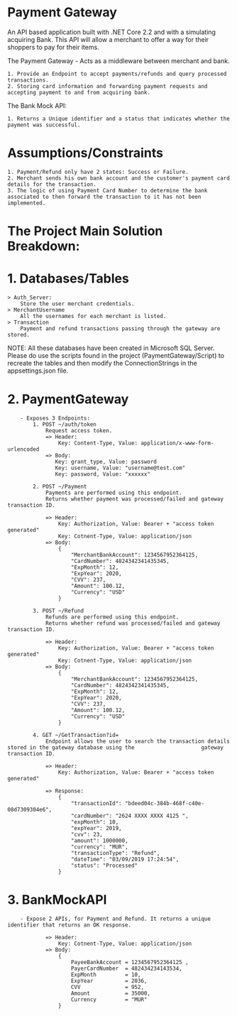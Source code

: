 # Payment Gateway

An API based application built with .NET Core 2.2 and with a simulating acquiring Bank.
This API will allow a merchant to offer a way for their shoppers to pay for their items.

The Payment Gateway - Acts as a middleware between merchant and bank.

	1. Provide an Endpoint to accept payments/refunds and query processed transactions.
	2. Storing card information and forwarding payment requests and accepting payment to and from acquiring bank.

The Bank Mock API: 

	1. Returns a Unique identifier and a status that indicates whether the payment was successful.
	
# Assumptions/Constraints
	1. Payment/Refund only have 2 states: Success or Failure.
	2. Merchant sends his own bank account and the customer's payment card details for the transaction.
	3. The logic of using Payment Card Number to determine the bank associated to then forward the transaction to it has not been implemented.
	
# The Project Main Solution Breakdown:

# 1. Databases/Tables
	> Auth_Server:
		Store the user merchant credentials.
	> MerchantUsername
		All the usernames for each merchant is listed.
	> Transaction
		Payment and refund transactions passing through the gateway are stored.

NOTE:
All these databases have been created in Microsoft SQL Server. Please do use the scripts found in the project (PaymentGateway/Script) to recreate the tables and then modify the ConnectionStrings in the appsettings.json file.

# 2. PaymentGateway 
		- Exposes 3 Endpoints:
			1. POST ~/auth/token
				Request access token.
				=> Header:
					Key: Content-Type, Value: application/x-www-form-urlencoded
				=> Body: 
				   Key: grant_type, Value: password
				   Key: username, Value: "username@test.com"
				   Key: password, Value: "xxxxxx"
				   
			2. POST ~/Payment
				Payments are performed using this endpoint.
				Returns whether payment was processed/failed and gateway transaction ID.
				
				=> Header:
					Key: Authorization, Value: Bearer + "access token generated"
					Key: Cotnent-Type, Value: application/json
				=> Body: 
					{
						"MerchantBankAccount": 1234567952364125,
						"CardNumber": 4824342341435345,
						"ExpMonth": 12,
						"ExpYear": 2020,
						"CVV": 237,
						"Amount": 100.12,
						"Currency": "USD"
					}

			3. POST ~/Refund
				Refunds are performed using this endpoint.
				Returns whether refund was processed/failed and gateway transaction ID.
				
				=> Header:
					Key: Authorization, Value: Bearer + "access token generated"
					Key: Cotnent-Type, Value: application/json
				=> Body: 
					{
						"MerchantBankAccount": 1234567952364125,
						"CardNumber": 4824342341435345,
						"ExpMonth": 12,
						"ExpYear": 2020,
						"CVV": 237,
						"Amount": 100.12,
						"Currency": "USD"
					}
					
			4. GET ~/GetTransaction?id=
				Endpoint allows the user to search the transaction details stored in the gateway database using the 					gateway transaction ID.
				
				=> Header:
					Key: Authorization, Value: Bearer + "access token generated"
					
				=> Response:
					{
						"transactionId": "bdeed04c-384b-468f-c40e-08d7309304e6",
						"cardNumber": "2624 XXXX XXXX 4125 ",
						"expMonth": 10,
						"expYear": 2019,
						"cvv": 23,
						"amount": 1000000,
						"currency": "MUR",
						"transactionType": "Refund",
						"dateTime": "03/09/2019 17:24:54",
						"status": "Processed"
					}
					
# 3. BankMockAPI
		- Expose 2 APIs, for Payment and Refund. It returns a unique identifier that returns an OK response.
	
				=> Header:
					Key: Cotnent-Type, Value: application/json
				=> Body: 
					{
					    PayeeBankAccount = 1234567952364125 ,
					    PayerCardNumber  = 482434234143534,
					    ExpMonth         = 10,
					    ExpYear          = 2036,
					    CVV              = 952,
					    Amount           = 35000,
					    Currency         = "MUR" 
					}

